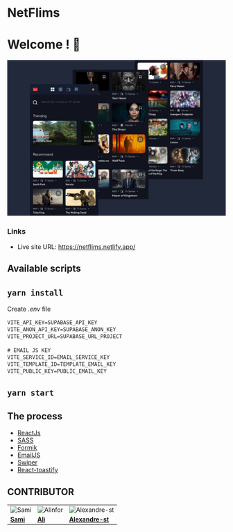 # NetFlims

# Welcome ! 👋

![](./src/assets/Netflims-2.jpg)

### Links

- Live site URL: https://netflims.netlify.app/

## Available scripts

## `yarn install`

Create _.env_ file

```
VITE_API_KEY=SUPABASE_API_KEY
VITE_ANON_API_KEY=SUPABASE_ANON_KEY
VITE_PROJECT_URL=SUPABASE_URL_PROJECT

# EMAIL JS KEY
VITE_SERVICE_ID=EMAIL_SERVICE_KEY
VITE_TEMPLATE_ID=TEMPLATE_EMAIL_KEY
VITE_PUBLIC_KEY=PUBLIC_EMAIL_KEY
```

## `yarn start`

## The process

- [ReactJs](https://reactjs.org)
- [SASS](https://sass-lang.com)
- [Formik](https://formik.org)
- [EmailJS](https://www.emailjs.com/)
- [Swiper](https://swiperjs.com/)
- [React-toastify](https://www.npmjs.com/package/react-toastify)

## CONTRIBUTOR

|                                                                  |                                                                      |                                                                                |
| ---------------------------------------------------------------- | -------------------------------------------------------------------- | ------------------------------------------------------------------------------ |
| <img src="https://github.com/Blazrr.png" alt="Sami" width="200"> | <img src="https://github.com/alinfor.png" alt="Alinfor" width="200"> | <img src="https://github.com/Alexandre-st.png" alt="Alexandre-st" width="200"> |
| [**Sami**](https://github.com/Blazrr)                            | [**Ali**](https://github.com/alinfor)                                | [**Alexandre-st**](https://github.com/Alexandre-st)                            |
